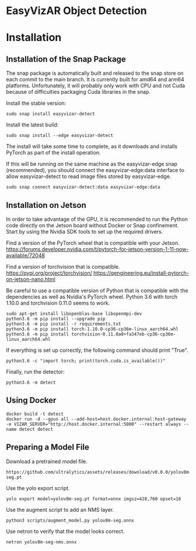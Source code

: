 # EasyVizAR Object Detection

# Installation

## Installation of the Snap Package

The snap package is automatically built and released to the snap store on each
commit to the main branch. It is currently built for amd64 and arm64 platforms.
Unfortunately, it will probably only work with CPU and not Cuda because of
difficulties packaging Cuda libraries in the snap.

Install the stable version:

    sudo snap install easyvizar-detect

Install the latest build:

    sudo snap install --edge easyvizar-detect

The install will take some time to complete, as it downloads and installs
PyTorch as part of the install operation.

If this will be running on the same machine as the easyvizar-edge snap
(recommended), you should connect the easyvizar-edge:data interface to allow
easyvizar-detect to read image files stored by easyvizar-edge.

    sudo snap connect easyvizar-detect:data easyvizar-edge:data

## Installation on Jetson

In order to take advantage of the GPU, it is recommended to run the Python code
directly on the Jetson board without Docker or Snap confinement. Start by using
the Nvidia SDK tools to set up the required drivers.

Find a version of the PyTorch wheel that is compatible with your Jetson.
<https://forums.developer.nvidia.com/t/pytorch-for-jetson-version-1-11-now-available/72048>

Find a version of torchvision that is compatible.
<https://pypi.org/project/torchvision/>
<https://qengineering.eu/install-pytorch-on-jetson-nano.html>

Be careful to use a compatible version of Python that is compatible with the
dependencies as well as Nvidia's PyTorch wheel. Python 3.6 with torch 1.10.0 and
torchvision 0.11.0 seems to work.

    sudo apt-get install libopenblas-base libopenmpi-dev
    python3.6 -m pip install --upgrade pip
    python3.6 -m pip install -r requirements.txt
    python3.6 -m pip install torch-1.10.0-cp36-cp36m-linux_aarch64.whl
    python3.6 -m pip install torchvision-0.11.0a0+fa347eb-cp36-cp36m-linux_aarch64.whl

If everything is set up correctly, the following command should print "True".

    python3.6 -c "import torch; print(torch.cuda.is_available())"

Finally, run the detector:

    python3.6 -m detect

## Using Docker

    docker build -t detect
    docker run -d --gpus all --add-host=host.docker.internal:host-gateway -e VIZAR_SERVER="http://host.docker.internal:5000" --restart always --name detect detect

## Preparing a Model File

Download a pretrained model file.

    https://github.com/ultralytics/assets/releases/download/v0.0.0/yolov8m-seg.pt

Use the yolo export script.

    yolo export model=yolov8m-seg.pt format=onnx imgsz=428,760 opset=16

Use the augment script to add an NMS layer.

    python3 scripts/augment_model.py yolov8m-seg.onnx

Use netron to verify that the model looks correct.

    netron yolov8m-seg-nms.onnx
